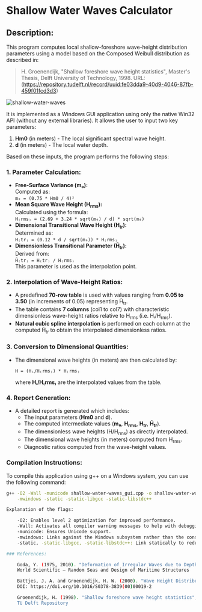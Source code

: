# Shallow Water Waves Calculator

## Description:

This program computes local shallow-foreshore wave-height distribution parameters using a model based on the Composed Weibull distribution as described in:

> H. Groenendijk, "Shallow foreshore wave height statistics", Master's Thesis, Delft University of Technology, 1998. URL: (https://repository.tudelft.nl/record/uuid:fe03dda9-40d9-4046-87fb-459f01fcd3d3)

![shallow-water-waves](https://github.com/user-attachments/assets/31154777-4b6f-4c90-bb2d-13b83aafc7ba)

It is implemented as a Windows GUI application using only the native Win32 API (without any external libraries). It allows the user to input two key parameters:

1. **Hm0** (in meters) - The local significant spectral wave height.
2. **d** (in meters) - The local water depth.

Based on these inputs, the program performs the following steps:

### 1. Parameter Calculation:
- **Free-Surface Variance (m₀):**  
  Computed as:  
  `m₀ = (0.75 * Hm0 / 4)²`
- **Mean Square Wave Height (H<sub>rms</sub>):**  
  Calculated using the formula:  
  `H₍rms₎ = (2.69 + 3.24 * sqrt(m₀) / d) * sqrt(m₀)`
- **Dimensional Transitional Wave Height (H<sub>tr</sub>):**  
  Determined as:  
  `H₍tr₎ = (0.12 * d / sqrt(m₀)) * H₍rms₎`
- **Dimensionless Transitional Parameter (H̃<sub>tr</sub>):**  
  Derived from:  
  `H̃₍tr₎ = H₍tr₎ / H₍rms₎`  
  This parameter is used as the interpolation point.

### 2. Interpolation of Wave-Height Ratios:
- A predefined **70-row table** is used with values ranging from **0.05 to 3.50** (in increments of 0.05) representing H̃<sub>tr</sub>.
- The table contains **7 columns** (col1 to col7) with characteristic dimensionless wave-height ratios relative to H<sub>rms</sub> (i.e. Hᵢ/H<sub>rms</sub>).
- **Natural cubic spline interpolation** is performed on each column at the computed H̃<sub>tr</sub> to obtain the interpolated dimensionless ratios.

### 3. Conversion to Dimensional Quantities:
- The dimensional wave heights (in meters) are then calculated by:
  
  `H = (Hᵢ/H₍rms₎) * H₍rms₎`
  
  where **Hᵢ/H₍rms₎** are the interpolated values from the table.

### 4. Report Generation:
- A detailed report is generated which includes:
  - The input parameters (**Hm0** and **d**).
  - The computed intermediate values (**m₀**, **H<sub>rms</sub>**, **H<sub>tr</sub>**, **H̃<sub>tr</sub>**).
  - The dimensionless wave heights (H/H<sub>rms</sub>) as directly interpolated.
  - The dimensional wave heights (in meters) computed from H<sub>rms</sub>.
  - Diagnostic ratios computed from the wave-height values.

### Compilation Instructions:
To compile this application using g++ on a Windows system, you can use the following command:

```sh
g++ -O2 -Wall -municode shallow-water-waves_gui.cpp -o shallow-water-waves_gui \
    -mwindows -static -static-libgcc -static-libstdc++

Explanation of the flags:

    -O2: Enables level 2 optimization for improved performance.
    -Wall: Activates all compiler warning messages to help with debugging.
    -municode: Ensures Unicode support.
    -mwindows: Links against the Windows subsystem rather than the console.
    -static, -static-libgcc, -static-libstdc++: Link statically to reduce dependency on DLLs.

### References:

    Goda, Y. (1975, 2010). "Deformation of Irregular Waves due to Depth-Controlled Wave Breaking" and Random Seas and Design of Maritime Structures, World Scientific.
    World Scientific – Random Seas and Design of Maritime Structures

    Battjes, J. A. and Groenendijk, H. W. (2000). "Wave Height Distributions on Shallow Foreshores," Coastal Engineering, 40, 161–182.
    DOI: https://doi.org/10.1016/S0378-3839(00)00019-2

    Groenendijk, H. (1998). "Shallow foreshore wave height statistics", Master's Thesis, Delft University of Technology.
    TU Delft Repository
